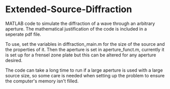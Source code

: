 # Extended-Source-Diffraction

MATLAB code to simulate the diffraction of a wave through an arbitrary aperture. The mathematical justification of the code is included in a seperate pdf file.

To use, set the variables in diffraction_main.m for the size of the source and the properties of it. Then the aperture is set in aperture_funct.m, currently it is set up for a frensel zone plate but this can be altered for any aperture desired. 

The code can take a long time to run if a large aperture is used with a large source size, so some care is needed when setting up the problem to ensure the computer's memory isn't filled.

